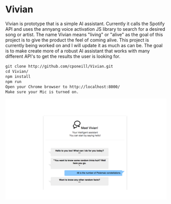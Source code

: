 # Vivian
Vivian is prototype that is a simple AI assistant. Currently it calls the Spotify API and uses the annyang voice activation JS library to search for a desired song or artist. The name Vivian means "living" or "alive" as the goal of this project is to give the product the feel of coming alive. This project is currently being worked on and I will update it as much as can be. The goal is to make create more of a robust AI assistant that works with many different API's to get the results the user is looking for. 

  ```
  git clone http://github.com/cponeill/Vivian.git
  cd Vivian/
  npm install
  npm run
  Open your Chrome browser to http://localhost:8000/
  Make sure your Mic is turned on.
  ```
  
  
  ![](https://github.com/cponeill/Vivia/blob/master/public/images/Vivian.jpg)
  

  
